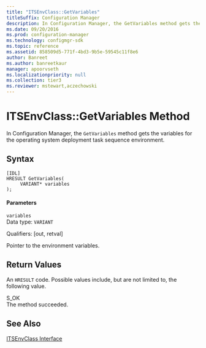 ```yaml
---
title: "ITSEnvClass::GetVariables"
titleSuffix: Configuration Manager
description: In Configuration Manager, the GetVariables method gets the variables for the operating system deployment task sequence environment.
ms.date: 09/20/2016
ms.prod: configuration-manager
ms.technology: configmgr-sdk
ms.topic: reference
ms.assetid: 858509d5-771f-4bd3-9b5e-59545c11f8e6
author: Banreet
ms.author: banreetkaur
manager: apoorvseth
ms.localizationpriority: null
ms.collection: tier3
ms.reviewer: mstewart,aczechowski
---
```

# ITSEnvClass::GetVariables Method
In Configuration Manager, the `GetVariables` method gets the variables for the operating system deployment task sequence environment.  

## Syntax  

```  
[IDL]  
HRESULT GetVariables(  
     VARIANT* variables  
);  
```  

#### Parameters  
 `variables`  
 Data type: `VARIANT`  

 Qualifiers: [out, retval]  

 Pointer to the environment variables.  

## Return Values  
 An `HRESULT` code. Possible values include, but are not limited to, the following value.  

 S_OK  
 The method succeeded.  

## See Also  
 [ITSEnvClass Interface](../../../../../develop/reference/core/clients/client-classes/itsenvclass-interface.md)
